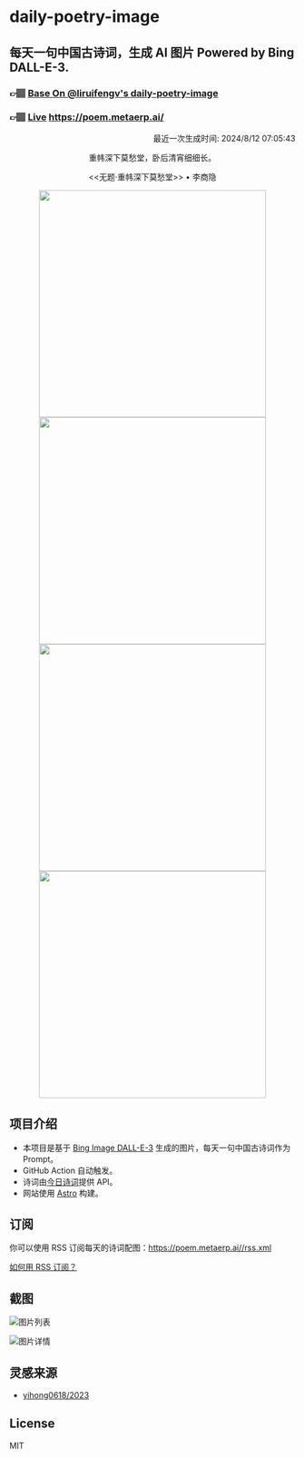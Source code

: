 
# daily-poetry-image

## 每天一句中国古诗词，生成 AI 图片 Powered by Bing DALL-E-3.

### 👉🏽 [Base On @liruifengv's daily-poetry-image](https://github.com/liruifengv/daily-poetry-image)

### 👉🏽 [Live](https://poem.metaerp.ai/) https://poem.metaerp.ai/

<p align="right">
  最近一次生成时间: 2024/8/12 07:05:43
</p>
<p align="center">
重帏深下莫愁堂，卧后清宵细细长。
</p>
<p align="center">
<<无题·重帏深下莫愁堂>> • 李商隐
</p>
<p align="center">
<img src="https://tse4.mm.bing.net/th/id/OIG1.hDC3oFNdnoDRifW3DRx6" height="400" width="400" />
<img src="https://tse1.mm.bing.net/th/id/OIG1.lV4F4V_3D0USjJfpoCv6" height="400" width="400" />
<img src="https://tse2.mm.bing.net/th/id/OIG1.YFToPXn6.4yYkh.QX0gB" height="400" width="400" />
<img src="https://tse2.mm.bing.net/th/id/OIG1._bfOuUNHXrJVaa5kiI4U" height="400" width="400" />
</p>

## 项目介绍

-   本项目是基于 [Bing Image DALL-E-3](https://www.bing.com/images/create) 生成的图片，每天一句中国古诗词作为 Prompt。
-   GitHub Action 自动触发。
-   诗词由[今日诗词](https://www.jinrishici.com/)提供 API。
-   网站使用 [Astro](https://astro.build) 构建。

## 订阅

你可以使用 RSS 订阅每天的诗词配图：https://poem.metaerp.ai//rss.xml

[如何用 RSS 订阅？](https://zhuanlan.zhihu.com/p/55026716)

## 截图

![图片列表](./screenshots/01.png)

![图片详情](./screenshots/02.png)

## 灵感来源

-   [yihong0618/2023](https://github.com/yihong0618/2023)

## License

MIT
